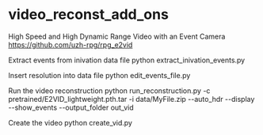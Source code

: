 # video_reconst_add_ons

High Speed and High Dynamic Range Video with an Event Camera https://github.com/uzh-rpg/rpg_e2vid

Extract events from inivation data file
python extract_inivation_events.py

Insert resolution into data file
python edit_events_file.py

Run the video reconstruction
python run_reconstruction.py -c pretrained/E2VID_lightweight.pth.tar -i data/MyFile.zip --auto_hdr --display --show_events --output_folder out_vid

Create the video
python create_vid.py
